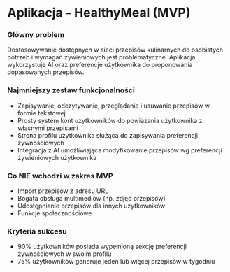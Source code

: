 # Aplikacja - HealthyMeal (MVP)

### Główny problem
Dostosowywanie dostępnych w sieci przepisów kulinarnych do osobistych potrzeb i wymagań żywieniowych jest problematyczne. Aplikacja wykorzystuje AI oraz preferencje użytkownika do proponowania dopasowanych przepisów.

### Najmniejszy zestaw funkcjonalności
- Zapisywanie, odczytywanie, przeglądanie i usuwanie przepisów w formie tekstowej
- Prosty system kont użytkowników do powiązania użytkownika z własnymi przepisami
- Strona profilu użytkownika służąca do zapisywania preferencji żywnościowych
- Integracja z AI umożliwiająca modyfikowanie przepisów wg preferencji żywieniowych użytkownika

### Co NIE wchodzi w zakres MVP
- Import przepisów z adresu URL
- Bogata obsługa multimediów (np. zdjęć przepisów)
- Udostępnianie przepisów dla innych użytkowników
- Funkcje społecznościowe

### Kryteria sukcesu
- 90% użytkowników posiada wypełnioną sekcję preferencji żywnościowych w swoim profilu
- 75% użytkowników generuje jeden lub więcej przepisów w tygodniu
